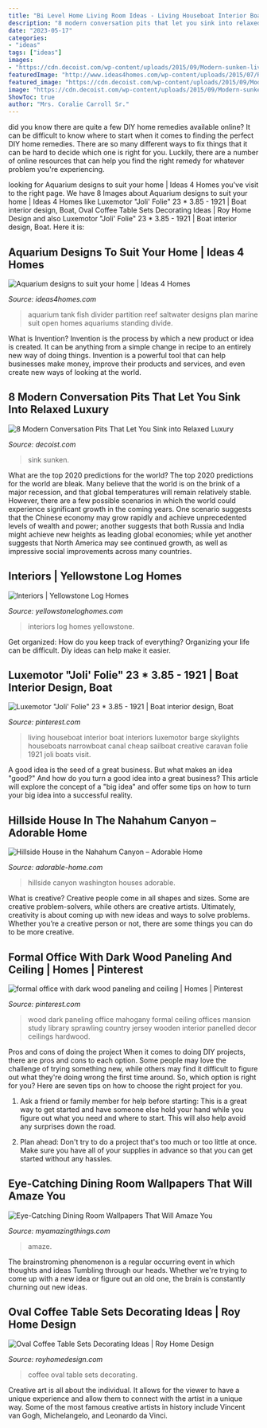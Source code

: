 ```yaml
---
title: "Bi Level Home Living Room Ideas - Living Houseboat Interior Boat Interiors Luxemotor Barge Skylights Houseboats Narrowboat Canal Cheap Sailboat Creative Caravan Folie 1921 Joli Boats Visit"
description: "8 modern conversation pits that let you sink into relaxed luxury"
date: "2023-05-17"
categories:
- "ideas"
tags: ["ideas"]
images:
- "https://cdn.decoist.com/wp-content/uploads/2015/09/Modern-sunken-living-room-with-pops-of-color.jpg"
featuredImage: "http://www.ideas4homes.com/wp-content/uploads/2015/07/Room-Divider-Aquarium.jpg"
featured_image: "https://cdn.decoist.com/wp-content/uploads/2015/09/Modern-sunken-living-room-with-pops-of-color.jpg"
image: "https://cdn.decoist.com/wp-content/uploads/2015/09/Modern-sunken-living-room-with-pops-of-color.jpg"
ShowToc: true
author: "Mrs. Coralie Carroll Sr."
---
```



did you know there are quite a few DIY home remedies available online?
It can be difficult to know where to start when it comes to finding the perfect DIY home remedies. There are so many different ways to fix things that it can be hard to decide which one is right for you. Luckily, there are a number of online resources that can help you find the right remedy for whatever problem you're experiencing.

	

		
looking for Aquarium designs to suit your home | Ideas 4 Homes you've visit to the right page. We have 8 Images about Aquarium designs to suit your home | Ideas 4 Homes like Luxemotor &quot;Joli&#039; Folie&quot; 23 * 3.85 - 1921 | Boat interior design, Boat, Oval Coffee Table Sets Decorating Ideas | Roy Home Design and also Luxemotor &quot;Joli&#039; Folie&quot; 23 * 3.85 - 1921 | Boat interior design, Boat. Here it is:
		
    
## Aquarium Designs To Suit Your Home | Ideas 4 Homes

<img loading=lazy src="http://www.ideas4homes.com/wp-content/uploads/2015/07/Room-Divider-Aquarium.jpg" onerror="this.onerror=null;this.src='https://tse4.mm.bing.net/th?id=OIP.mPFsd7rtXCXYg4O_rWpCvwHaE-&amp;pid=15.1';" alt="Aquarium designs to suit your home | Ideas 4 Homes">

_Source: ideas4homes.com_

>aquarium tank fish divider partition reef saltwater designs plan marine suit open homes aquariums standing divide. 

	

What is Invention?
Invention is the process by which a new product or idea is created. It can be anything from a simple change in recipe to an entirely new way of doing things. Invention is a powerful tool that can help businesses make money, improve their products and services, and even create new ways of looking at the world.

    
## 8 Modern Conversation Pits That Let You Sink Into Relaxed Luxury

<img loading=lazy src="https://cdn.decoist.com/wp-content/uploads/2015/09/Modern-sunken-living-room-with-pops-of-color.jpg" onerror="this.onerror=null;this.src='https://tse1.mm.bing.net/th?id=OIP.2QmMXmQfuYWUFTLUpsZ6GgHaKN&amp;pid=15.1';" alt="8 Modern Conversation Pits That Let You Sink into Relaxed Luxury">

_Source: decoist.com_

>sink sunken. 

	

What are the top 2020 predictions for the world?
The top 2020 predictions for the world are bleak. Many believe that the world is on the brink of a major recession, and that global temperatures will remain relatively stable. However, there are a few possible scenarios in which the world could experience significant growth in the coming years. One scenario suggests that the Chinese economy may grow rapidly and achieve unprecedented levels of wealth and power; another suggests that both Russia and India might achieve new heights as leading global economies; while yet another suggests that North America may see continued growth, as well as impressive social improvements across many countries.

    
## Interiors | Yellowstone Log Homes

<img loading=lazy src="https://www.yellowstoneloghomes.com/wp-content/uploads/2019/12/lilving-room-PC_2.jpg" onerror="this.onerror=null;this.src='https://tse2.mm.bing.net/th?id=OIP.KYaESijUM9R6vPAbYmmsKAHaLL&amp;pid=15.1';" alt="Interiors | Yellowstone Log Homes">

_Source: yellowstoneloghomes.com_

>interiors log homes yellowstone. 

	

Get organized: How do you keep track of everything?
Organizing your life can be difficult. Diy ideas can help make it easier.

    
## Luxemotor &quot;Joli&#039; Folie&quot; 23 * 3.85 - 1921 | Boat Interior Design, Boat

<img loading=lazy src="https://i.pinimg.com/736x/e3/0d/fd/e30dfda6da6913f0e2b9be677d35b0ef--houseboats-living-houseboats-interiors.jpg" onerror="this.onerror=null;this.src='https://tse2.mm.bing.net/th?id=OIP.iP_KFMqXTqOxp-0VlLg-cAHaLL&amp;pid=15.1';" alt="Luxemotor &quot;Joli&#039; Folie&quot; 23 * 3.85 - 1921 | Boat interior design, Boat">

_Source: pinterest.com_

>living houseboat interior boat interiors luxemotor barge skylights houseboats narrowboat canal cheap sailboat creative caravan folie 1921 joli boats visit. 

	

A good idea is the seed of a great business. But what makes an idea "good?" And how do you turn a good idea into a great business? This article will explore the concept of a "big idea" and offer some tips on how to turn your big idea into a successful reality.

    
## Hillside House In The Nahahum Canyon – Adorable Home

<img loading=lazy src="https://adorable-home.com/wp-content/gallery/hillside-house-in-the-nahahum-canyon-washington/hillside-house-14.jpg" onerror="this.onerror=null;this.src='https://tse2.mm.bing.net/th?id=OIP.7qFnwt2BkuT0zeH7btkIDwHaE8&amp;pid=15.1';" alt="Hillside House in the Nahahum Canyon – Adorable Home">

_Source: adorable-home.com_

>hillside canyon washington houses adorable. 

	

What is creative?
Creative people come in all shapes and sizes. Some are creative problem-solvers, while others are creative artists. Ultimately, creativity is about coming up with new ideas and ways to solve problems. Whether you’re a creative person or not, there are some things you can do to be more creative.

    
## Formal Office With Dark Wood Paneling And Ceiling | Homes | Pinterest

<img loading=lazy src="https://s-media-cache-ak0.pinimg.com/736x/15/b0/be/15b0be479bd1b3500bc31a2ca4453a24--dark-mahogany-wood-paneling.jpg" onerror="this.onerror=null;this.src='https://tse4.mm.bing.net/th?id=OIP.c2RdFF0Rh2n-r4nX7HZ7WQHaFA&amp;pid=15.1';" alt="formal office with dark wood paneling and ceiling | Homes | Pinterest">

_Source: pinterest.com_

>wood dark paneling office mahogany formal ceiling offices mansion study library sprawling country jersey wooden interior panelled decor ceilings hardwood. 

	

Pros and cons of doing the project
When it comes to doing DIY projects, there are pros and cons to each option. Some people may love the challenge of trying something new, while others may find it difficult to figure out what they're doing wrong the first time around.  So, which option is right for you? Here are seven tips on how to choose the right project for you.
1) Ask a friend or family member for help before starting: This is a great way to get started and have someone else hold your hand while you figure out what you need and where to start. This will also help avoid any surprises down the road.

2) Plan ahead: Don't try to do a project that's too much or too little at once. Make sure you have all of your supplies in advance so that you can get started without any hassles.

    
## Eye-Catching Dining Room Wallpapers That Will Amaze You

<img loading=lazy src="https://myamazingthings.com/wp-content/uploads/2016/12/dining-room-with-wallpaper-and-coffered-ceiling-683x1024.jpg" onerror="this.onerror=null;this.src='https://tse4.mm.bing.net/th?id=OIP.9qW9TucVQsmCcNtDt-ipnwHaLG&amp;pid=15.1';" alt="Eye-Catching Dining Room Wallpapers That Will Amaze You">

_Source: myamazingthings.com_

>amaze. 

	

The brainstroming phenomenon is a regular occurring event in which thoughts and ideas Tumbling through our heads. Whether we're trying to come up with a new idea or figure out an old one, the brain is constantly churning out new ideas. 

    
## Oval Coffee Table Sets Decorating Ideas | Roy Home Design

<img loading=lazy src="http://www.royhomedesign.com/wp-content/uploads/2017/07/oval-coffee-table-sets-11.jpg" onerror="this.onerror=null;this.src='https://tse3.mm.bing.net/th?id=OIP.0fyxSaXd_cPkoJ592_jfiwEWDg&amp;pid=15.1';" alt="Oval Coffee Table Sets Decorating Ideas | Roy Home Design">

_Source: royhomedesign.com_

>coffee oval table sets decorating. 

	

Creative art is all about the individual. It allows for the viewer to have a unique experience and allow them to connect with the artist in a unique way. Some of the most famous creative artists in history include Vincent van Gogh, Michelangelo, and Leonardo da Vinci.

